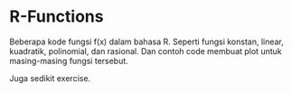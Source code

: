 # R-Functions

Beberapa kode fungsi f(x) dalam bahasa R.
Seperti fungsi konstan, linear, kuadratik, polinomial, dan rasional.
Dan contoh code membuat plot untuk masing-masing fungsi tersebut.

Juga sedikit exercise.
